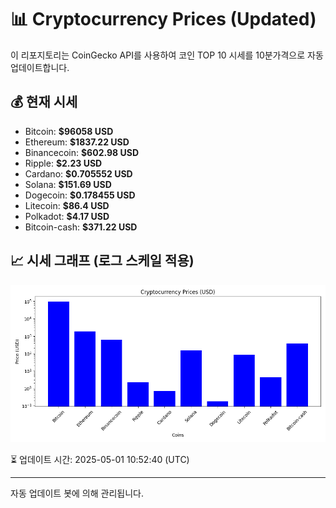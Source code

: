 
# 📊 Cryptocurrency Prices (Updated)

이 리포지토리는 CoinGecko API를 사용하여 코인 TOP 10 시세를 10분가격으로 자동 업데이트합니다.

## 💰 현재 시세
- Bitcoin: **$96058 USD**
- Ethereum: **$1837.22 USD**
- Binancecoin: **$602.98 USD**
- Ripple: **$2.23 USD**
- Cardano: **$0.705552 USD**
- Solana: **$151.69 USD**
- Dogecoin: **$0.178455 USD**
- Litecoin: **$86.4 USD**
- Polkadot: **$4.17 USD**
- Bitcoin-cash: **$371.22 USD**

## 📈 시세 그래프 (로그 스케일 적용)
![Crypto Prices](crypto_prices.png)

⏳ 업데이트 시간: 2025-05-01 10:52:40 (UTC)

---
자동 업데이트 봇에 의해 관리됩니다.
